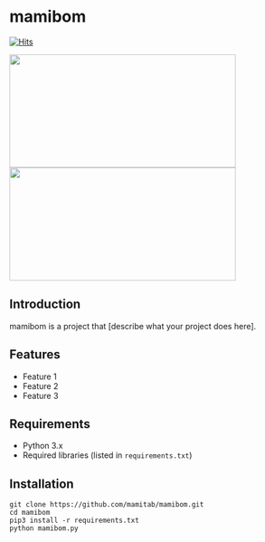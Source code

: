 # mamibom

[![Hits](https://hits.sh/github.com/mamitab/mamibom.svg?label=views&color=007ec6)](https://hits.sh/github.com/mamitab/mamibom/)

<img src="https://github.com/mamitab/mamibom/assets/51286195/fc10a910-b4a4-4ff2-8058-62767b9af30f" height="200px" width="400px"/>
<img src="https://user-images.githubusercontent.com/51286195/209442235-7069b8e7-b3f3-4b70-82cb-a86014836be0.png" height="200px" width="400px"/>

## Introduction

mamibom is a project that [describe what your project does here].

## Features

- Feature 1
- Feature 2
- Feature 3

## Requirements

- Python 3.x
- Required libraries (listed in `requirements.txt`)

## Installation

```console
git clone https://github.com/mamitab/mamibom.git
cd mamibom
pip3 install -r requirements.txt
python mamibom.py
